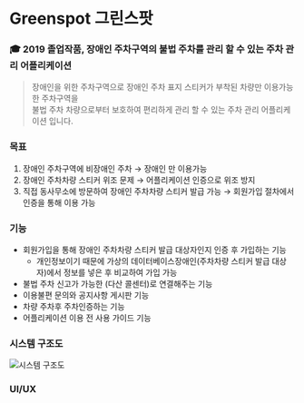 # Greenspot 그린스팟
### 🎓 2019 졸업작품, 장애인 주차구역의 불법 주차를 관리 할 수 있는 주차 관리 어플리케이션

> 장애인을 위한 주차구역으로 장애인 주차 표지 스티커가 부착된 차량만 이용가능한 주차구역을   
  불법 주차 차량으로부터 보호하여 편리하게 관리 할 수 있는 주차 관리 어플리케이션 입니다.
  
### 목표
1. 장애인 주차구역에 비장애인 주차 → 장애인 만 이용가능
2. 장애인 주차차량 스티커 위조 문제 → 어플리케이션 인증으로 위조 방지
3. 직접 동사무소에 방문하여 장애인 주차차량 스티커 발급 가능 → 회원가입 절차에서 인증을 통해 이용 가능

### 기능
 - 회원가입을 통해 장애인 주차차량 스티커 발급 대상자인지 인증 후 가입하는 기능
     + 개인정보이기 때문에 가상의 데이터베이스장애인(주차차량 스티커 발급 대상자)에서 정보를 넣은 후 비교하여 가입 가능 
 - 불법 주차 신고가 가능한 (다산 콜센터)로 연결해주는 기능
 - 이용불편 문의와 공지사항 게시판 기능
 - 차량 주차후 주차인증하는 기능
 - 어플리케이션 이용 전 사용 가이드 기능

### 시스템 구조도
![시스템 구조도](system.PNG "img")


### UI/UX
